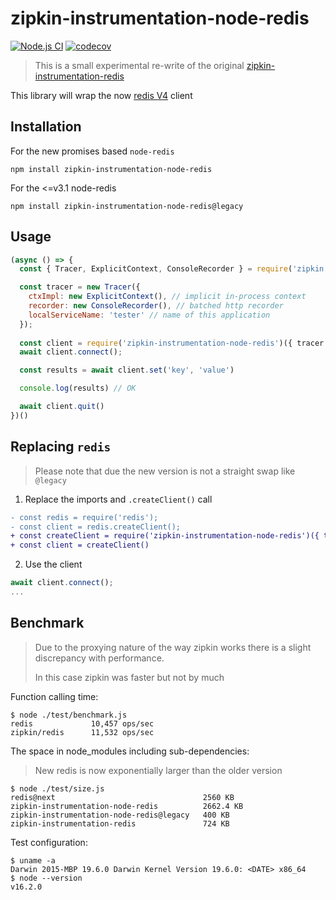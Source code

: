 # zipkin-instrumentation-node-redis

[![Node.js CI](https://github.com/harrytwright/zipkin-instrumentation-node-redis/actions/workflows/node.js.yml/badge.svg)](https://github.com/harrytwright/zipkin-instrumentation-node-redis/actions/workflows/node.js.yml)
[![codecov](https://codecov.io/gh/harrytwright/zipkin-instrumentation-node-redis/branch/master/graph/badge.svg?token=1613IK40YF)](https://codecov.io/gh/harrytwright/zipkin-instrumentation-node-redis)

> This is a small experimental re-write of the original [zipkin-instrumentation-redis](https://github.com/openzipkin/zipkin-js/blob/master/packages/zipkin-instrumentation-redis)

This library will wrap the now [redis V4](https://github.com/NodeRedis/node-redis) client

## Installation

For the new promises based `node-redis`

```shell
npm install zipkin-instrumentation-node-redis
```

For the <=v3.1 node-redis

```shell
npm install zipkin-instrumentation-node-redis@legacy
```

## Usage

```javascript
(async () => {
  const { Tracer, ExplicitContext, ConsoleRecorder } = require('zipkin')

  const tracer = new Tracer({
    ctxImpl: new ExplicitContext(), // implicit in-process context
    recorder: new ConsoleRecorder(), // batched http recorder
    localServiceName: 'tester' // name of this application
  });
  
  const client = require('zipkin-instrumentation-node-redis')({ tracer })()
  await client.connect();

  const results = await client.set('key', 'value')

  console.log(results) // OK

  await client.quit()
})()
```

## Replacing `redis`

> Please note that due the new version is not a straight swap like `@legacy`

1. Replace the imports and `.createClient()` call

```diff
- const redis = require('redis');
- const client = redis.createClient();
+ const createClient = require('zipkin-instrumentation-node-redis')({ tracer })
+ const client = createClient()
```

2. Use the client

```javascript
await client.connect();
...
```

## Benchmark

> Due to the proxying nature of the way zipkin works there is a slight discrepancy with performance.
> 
> In this case zipkin was faster but not by much

Function calling time:

```shell
$ node ./test/benchmark.js
redis             10,457 ops/sec
zipkin/redis      11,532 ops/sec
```

The space in node_modules including sub-dependencies:

> New redis is now exponentially larger than the older version

```shell
$ node ./test/size.js
redis@next                                 2560 KB
zipkin-instrumentation-node-redis          2662.4 KB
zipkin-instrumentation-node-redis@legacy   400 KB
zipkin-instrumentation-redis               724 KB
```

Test configuration:
```shell
$ uname -a
Darwin 2015-MBP 19.6.0 Darwin Kernel Version 19.6.0: <DATE> x86_64
$ node --version
v16.2.0
```

